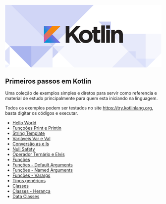 
![](images/kotlin_800x320.png)
## Primeiros passos em Kotlin

Uma coleção de exemplos simples e diretos para servir como referencia e material de estudo principalmente para quem esta iniciando na linguagem.

Todos os exemplos podem ser testados no site https://try.kotlinlang.org, basta digitar os códigos e executar.


* [Hello World](https://github.com/Viktoorrocha/Kotlin-Hands-On/blob/master/Hello%20World/HelloWorld.kt)
* [Funçoões Print e Println](https://github.com/Viktoorrocha/Kotlin-Hands-On/tree/master/funcoes_print_%20println)
* [String Template](https://github.com/Viktoorrocha/Kotlin-Hands-On/tree/master/string_template)
* [Variáveis Var e Val](https://github.com/Viktoorrocha/Kotlin-Hands-On/tree/master/variaveis_var_e_val)
* [Conversão as e ls](https://github.com/Viktoorrocha/Kotlin-Hands-On/tree/master/conversao_as_ls)
* [Null Safety](https://github.com/Viktoorrocha/Kotlin-Hands-On/tree/master/Objetos_Nulos(Null%20Safety))
* [Operador Ternário e Elvis](https://github.com/Viktoorrocha/Kotlin-Hands-On/tree/master/Operador_Tern%C3%A1rio_Elvis)
* [Funções](https://github.com/Viktoorrocha/Kotlin-Hands-On/tree/master/funcoes)
* [Funções - Default Arguments](https://github.com/Viktoorrocha/Kotlin-Hands-On/commit/05f4a2d8500f37aeae93d7a21bf791733e9685aa)
* [Funções - Named Arguments](https://github.com/Viktoorrocha/Kotlin-Hands-On/commit/501f00fdffef7658319a5bff867ea5fb97b473dc)
* [Funções - Varargs](https://github.com/Viktoorrocha/Kotlin-Hands-On/blob/master/funcoes_varargs/example.kt)
* [Tipos genéricos](https://github.com/Viktoorrocha/Kotlin-Hands-On/blob/master/tipos_genericos/example.kt)
* [Classes](https://github.com/Viktoorrocha/Kotlin-Hands-On/blob/master/classes/example.kt)
* [Classes - Herança](https://github.com/Viktoorrocha/Kotlin-Hands-On/blob/master/classes_heranca/example.kt)
* [Data Classes](https://github.com/Viktoorrocha/Kotlin-Hands-On/blob/master/Data%20Classes/example.kt)
